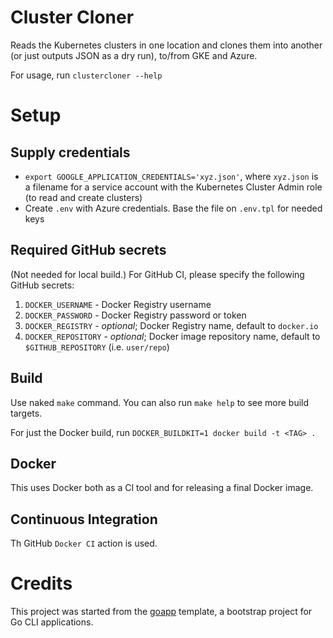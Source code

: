 # Cluster Cloner
Reads the Kubernetes clusters in one location and clones them into another (or just outputs JSON as a dry run), to/from GKE and Azure.

For usage, run  `clustercloner --help`

# Setup
## Supply credentials
- `export GOOGLE_APPLICATION_CREDENTIALS='xyz.json'`, where `xyz.json` is a filename for a service account with the Kubernetes Cluster Admin role (to read and create clusters)
- Create `.env` with Azure credentials. Base the file on `.env.tpl` for needed keys

## Required GitHub secrets
(Not needed for local build.)
For GitHub CI, please specify the following GitHub secrets:
1. `DOCKER_USERNAME` - Docker Registry username
2. `DOCKER_PASSWORD` - Docker Registry password or token
3. `DOCKER_REGISTRY` - _optional_; Docker Registry name, default to `docker.io`
4. `DOCKER_REPOSITORY` - _optional_; Docker image repository name, default to `$GITHUB_REPOSITORY` (i.e. `user/repo`)

## Build
Use naked `make` command. You can also run `make help` to see more build targets.

For just the Docker build, run  `DOCKER_BUILDKIT=1 docker build -t <TAG> .`

## Docker
This uses Docker both as a CI tool and for releasing a final Docker image.

## Continuous Integration
Th GitHub `Docker CI` action is used.

# Credits
This project was started from the [goapp](https://github.com/alexei-led/goapp) template, a bootstrap project for Go CLI applications.
